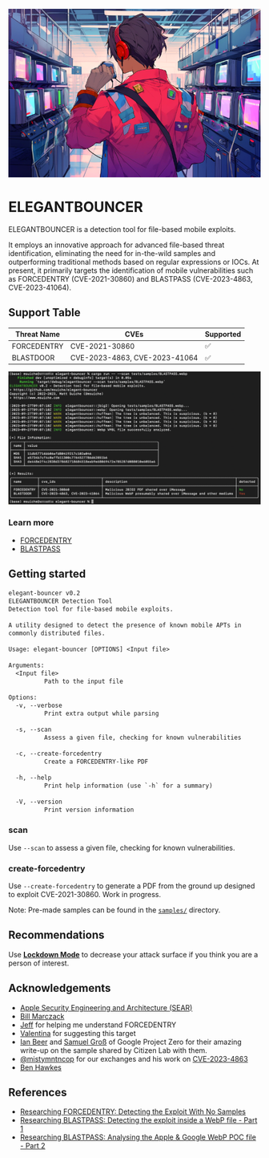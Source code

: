 ![alt text](banner.png) 

# ELEGANTBOUNCER
ELEGANTBOUNCER is a detection tool for file-based mobile exploits.

It employs an innovative approach for advanced file-based threat identification, eliminating the need for in-the-wild samples and outperforming traditional methods based on regular expressions or IOCs. At present, it primarily targets the identification of mobile vulnerabilities such as FORCEDENTRY (CVE-2021-30860) and BLASTPASS (CVE-2023-4863, CVE-2023-41064).

## Support Table
| Threat Name  | CVEs                            | Supported          |
|--------------|---------------------------------|--------------------|
| FORCEDENTRY  | CVE-2021-30860                  | :white_check_mark: |
| BLASTDOOR    | CVE-2023-4863, CVE-2023-41064   | :white_check_mark: |

![output of the detection tool](./documentation/elegantbouncer.png)

### Learn more
- [FORCEDENTRY](documentation/FORCEDENTRY.md)
- [BLASTPASS](documentation/BLASTPASS.md)

## Getting started
```
elegant-bouncer v0.2
ELEGANTBOUNCER Detection Tool
Detection tool for file-based mobile exploits.

A utility designed to detect the presence of known mobile APTs in commonly distributed files.

Usage: elegant-bouncer [OPTIONS] <Input file>

Arguments:
  <Input file>
          Path to the input file

Options:
  -v, --verbose
          Print extra output while parsing

  -s, --scan
          Assess a given file, checking for known vulnerabilities

  -c, --create-forcedentry
          Create a FORCEDENTRY-like PDF

  -h, --help
          Print help information (use `-h` for a summary)

  -V, --version
          Print version information
```
### scan
Use `--scan` to assess a given file, checking for known vulnerabilities.

### create-forcedentry
Use `--create-forcedentry` to generate a PDF from the ground up designed to exploit CVE-2021-30860. Work in progress.

Note: Pre-made samples can be found in the [`samples/`](samples/) directory.

## Recommendations
Use [**Lockdown Mode**](https://support.apple.com/en-us/HT212650) to decrease your attack surface if you think you are a person of interest.

## Acknowledgements
- [Apple Security Engineering and Architecture (SEAR)](https://bugs.chromium.org/p/chromium/issues/detail?id=1479274)
- [Bill Marczack](https://twitter.com/@billmarczak)
- [Jeff](https://twitter.com/jeffssh/status/1474605696020881409) for helping me understand FORCEDENTRY
- [Valentina](https://twitter.com/chompie1337) for suggesting this target
- [Ian Beer](https://twitter.com/i41nbeer) and [Samuel Groß](https://twitter.com/5aelo) of Google Project Zero for their amazing write-up on the sample shared by Citizen Lab with them.
- [@mistymntncop](https://twitter.com/mistymntncop) for our exchanges and his work on [CVE-2023-4863](https://github.com/mistymntncop/CVE-2023-4863)
- [Ben Hawkes](https://blog.isosceles.com/the-webp-0day/)

## References
- [Researching FORCEDENTRY: Detecting the Exploit With No Samples](https://www.msuiche.com/posts/researching-forcedentry-detecting-the-exploit-with-no-samples/)
- [Researching BLASTPASS: Detecting the exploit inside a WebP file - Part 1](https://www.msuiche.com/posts/researching-blastpass-detecting-the-exploit-inside-a-webp-file-part-1/)
- [Researching BLASTPASS: Analysing the Apple & Google WebP POC file - Part 2](https://www.msuiche.com/posts/researching-blastpass-analysing-the-apple-google-webp-poc-file-part-2/)